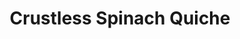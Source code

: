 ---
title: Crustless Spinach Quiche
favorite: true
source: 
source_url: 
yield: 9
active_time: 10
total_time: 60
tags: breakfast, veg
image: /uploads/quiche.jpg
ingredients: "<ul><li>1 onion</li>
	<li>1 tsp olive oil</li>
	<li>1 clove garlic</li>
	<li>1 (10 oz) package of frozen spinach, thawed and drained</li>
	<li>5 large eggs</li>
	<li>1 1/2 cups Italian cheese blend</li>
	<li>1/2 cup milk</li>
	<li>salt and pepper</li></ul>"
instructions: '<ol><li>Preheat the oven to 350 degrees.</li>
	<li>Chop and sauteed onions and garlic. Add spinach and keep over heat until all moisture has evaporated.</li>
	<li>Meanwhile, beat the eggs with milk and season with salt and pepper. Mix in cheese and spinach mixture.</li>
	<li>Pour into a greased 8" x8" baking pan, or pie plate. Cook for 35-50 minutes or until egg is set and corners are browned.</li></ol>'
notes: Can pre-cook and drain a package of pork sausage to replace the spinach in a meat version.
---